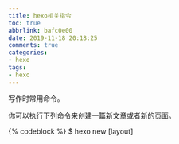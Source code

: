 ```yaml
---
title: hexo相关指令
toc: true
abbrlink: bafc0e00
date: 2019-11-18 20:18:25
comments: true
categories: 
- hexo
tags:
- hexo
---
```

写作时常用命令。
<!-- more -->
你可以执行下列命令来创建一篇新文章或者新的页面。

{% codeblock %}
$ hexo new [layout] <title>
{% endcodeblock %}

您可以在命令中指定文章的布局（layout），默认为 `post`，
可以通过修改`_config.yml`中的`default_layout`参数来指定默认布局。

## 布局（Layout）
Hexo 有三种默认布局：`post`、`page`和`draft`。在创建者三种不同类型的文件时，它们将会被保存到不同的路径；而您自定义的其他布局和`post`相同，都将储存到`source/_posts`文件夹。

| 布局 | 路径 |
|:--|:--|
| post | source/_posts |
| page | source |
| draft | source/_drafts |

{% blockquote %}
### 不要处理我的文章
如果你不想你的文章被处理，你可以将 Front-Matter 中的`layout:`设为`false`。
{% endblockquote %}
## 文件名称
Hexo 默认以标题做为文件名称，但您可编辑`new_post_name`参数来改变默认的文件名称，举例来说，设为`:year-:month-:day-:title.md`可让您更方便的通过日期来管理文章。

| 变量 | 描述 |
|:--|:--|
| :title | 标题（小写，空格将会被替换为短杠） |
| :year | 建立的年份，比如， 2015 |
| :month | 建立的月份（有前导零），比如， 04 |
| :i_month | 建立的月份（无前导零），比如， 4 |
| :day | 建立的日期（有前导零），比如， 07 |
| :i_day | 建立的日期（无前导零），比如， 7 |

## 草稿
刚刚提到了 Hexo 的一种特殊布局：`draft`，这种布局在建立时会被保存到`source/_drafts`文件夹，您可通过`publish`命令将草稿移动到`source/_posts`文件夹，该命令的使用方式与`new`十分类似，您也可在命令中指定`layout`来指定布局。

{% codeblock %}
$ hexo publish [layout] <title>
{% endcodeblock %}
草稿默认不会显示在页面中，您可在执行时加上`--draft`参数，或是把`render_drafts`参数设为`true`来预览草稿。
## 模版（Scaffold）
在新建文章时，Hexo 会根据`scaffolds`文件夹内相对应的文件来建立文件，例如：
{% codeblock %}
$ hexo new photo "My Gallery"
{% endcodeblock %}
在执行这行指令时，Hexo 会尝试在`scaffolds`文件夹中寻找`photo.md`，并根据其内容建立文章，以下是您可以在模版中使用的变量：

| 变量 |	描述 |
|:--|:--|
| layout | 布局 |
| title | 标题 |
| date | 文件建立日期 |

## 标签插件（Tag Plugins）
标签插件和 Front-matter 中的标签不同，它们是用于在文章中快速插入特定内容的插件。
### 引用块
在文章中插入引言，可包含作者、来源和标题。
**别号：**quote

```
{% blockquote [author[, source]] [link] [source_link_title] %}
content 
{% endblockquote %}
```
#### 样例
**‌没有提供参数，则只输出普通的 blockquote**
```
{% blockquote %}
Lorem ipsum dolor sit amet, consectetur adipiscing elit. Pellentesque hendrerit lacus ut purus iaculis feugiat. Sed nec tempor elit, quis aliquam neque. Curabitur sed diam eget dolor fermentum semper at eu lorem.
{% endblockquote %}
```
{% blockquote %}
Lorem ipsum dolor sit amet, consectetur adipiscing elit. Pellentesque hendrerit lacus ut purus iaculis feugiat. Sed nec tempor elit, quis aliquam neque. Curabitur sed diam eget dolor fermentum semper at eu lorem.
{% endblockquote %}
**‌引用书上的句子**
```
{% blockquote David Levithan, Wide Awake %}
Do not just seek happiness for yourself. Seek happiness for all. Through kindness. Through mercy.
{% endblockquote %}
```
{% blockquote David Levithan, Wide Awake %}
Do not just seek happiness for yourself. Seek happiness for all. Through kindness. Through mercy.
{% endblockquote %}
**引用 Twitter**
```
{% blockquote @DevDocs https://twitter.com/devdocs/status/356095192085962752 %}
NEW: DevDocs now comes with syntax highlighting. http://devdocs.io
{% endblockquote %}
```
{% blockquote @DevDocs https://twitter.com/devdocs/status/356095192085962752 %}
NEW: DevDocs now comes with syntax highlighting. http://devdocs.io
{% endblockquote %}
**引用网络上的文章**
```
{% blockquote Seth Godin http://sethgodin.typepad.com/seths_blog/2009/07/welcome-to-island-marketing.html Welcome to Island Marketing %}
Every interaction is both precious and an opportunity to delight.
{% endblockquote %}
```
{% blockquote Seth Godin http://sethgodin.typepad.com/seths_blog/2009/07/welcome-to-island-marketing.html Welcome to Island Marketing %}
Every interaction is both precious and an opportunity to delight.
{% endblockquote %}
### 代码块
在文章中插入代码。
**别名：**code
```
{% codeblock [title] [lang:language] [url] [link text] %}
code snippet
{% endcodeblock %}
```
#### 样例
**普通的代码块**
```
{% codeblock %}
alert('Hello World!');
{% endcodeblock %}
```
{% codeblock %}
alert('Hello World!');
{% endcodeblock %}
**指定语言**
```
{% codeblock lang:objc %}
[rectangle setX: 10 y: 10 width: 20 height: 20];
{% endcodeblock %}
```
{% codeblock lang:objc %}
[rectangle setX: 10 y: 10 width: 20 height: 20];
{% endcodeblock %}
**附加说明**
```
{% codeblock Array.map %}
array.map(callback[, thisArg])
{% endcodeblock %}
```
{% codeblock Array.map %}
array.map(callback[, thisArg])
{% endcodeblock %}
**附加说明和网址**
```
{% codeblock _.compact http://underscorejs.org/#compact Underscore.js %}
_.compact([0, 1, false, 2, '', 3]);
=> [1, 2, 3]
{% endcodeblock %}
```
{% codeblock _.compact http://underscorejs.org/#compact Underscore.js %}
_.compact([0, 1, false, 2, '', 3]);
=> [1, 2, 3]
{% endcodeblock %}
### 反引号代码块
另一种形式的代码块，不同的是它使用三个反引号来包裹。

\``` [language] [title] [url] [link text] code snippet ```
### Pull Quote
在文章中插入 Pull quote。
```
{% pullquote [class] %}
content
{% endpullquote %}
```
### jsFiddle
在文章中嵌入 jsFiddle。
```
{% jsfiddle shorttag [tabs] [skin] [width] [height] %}
```
### Gist
在文章中嵌入 Gist。
```
{% gist gist_id [filename] %}
```
### iframe
在文章中插入 iframe。
```
{% iframe url [width] [height] %}
```
### Image
在文章中插入指定大小的图片。
```
{% img [class names] /path/to/image [width] [height] "title text 'alt text'" %}
```
### Include Code
插入 `source/downloads/code`文件夹内的代码文件。`source/downloads/code`不是固定的，取决于你在配置文件中`code_dir`的配置。
```
{% include_code [title] [lang:language] [from:line] [to:line] path/to/file %}
```
#### 样例
**嵌入 test.js 文件全文**
```
{% include_code lang:javascript test.js %}
```
**只嵌入第 3 行**
```
{% include_code lang:javascript from:3 to:3 test.js %}
```
**嵌入第 5 行至第 8 行**
```
{% include_code lang:javascript from:5 to:8 test.js %}
```
**嵌入第 5 行至文件结束**
```
{% include_code lang:javascript from:5 test.js %}
```
**嵌入第 1 行至第 8 行**
```
{% include_code lang:javascript to:8 test.js %}
```
### Youtube
在文章中插入 Youtube 视频。
```
{% youtube video_id %}
```
### Vimeo
在文章中插入 Vimeo 视频。
```
{% vimeo video_id %}
```
### 引用文章
引用其他文章的链接。
```
{% post_path filename %}
{% post_link filename [title] [escape] %}
```
在使用此标签时可以忽略文章文件所在的路径或者文章的永久链接信息、如语言、日期。
例如，在文章中使用<code>&#123%post_link how-to-bake-a-cake %&#125</code>时，只需有一个名为`how-to-bake-a-cake.md`的文章文件即可。即使这个文件位于站点文件夹的`source/posts/2015-02-my-family-holiday`目录下、或者文章的永久链接是 2018/en/how-to-bake-a-cake，都没有影响。
默认链接文字是文章的标题，你也可以自定义要显示的文本。此时不应该使用 Markdown 语法 []()。
默认对文章的标题和自定义标题里的特殊字符进行转义。可以使用escape选项，禁止对特殊字符进行转义。
**链接使用文章的标题**
<code>&#123% post_link hexo-3-8-released %&#125</code>
[Hexo 3.8.0 Released](https://hexo.io/news/2018/10/19/hexo-3-8-released/ "Hexo 3.8.0 Released")
**链接使用自定义文字**
<code>&#123% post_link hexo-3-8-released '通往文章的链接' %&#125</code>
[通往文章的链接](https://hexo.io/news/2018/10/19/hexo-3-8-released/ "通往文章的链接")
**对标题的特殊字符进行转义**
```
{% post_link hexo-4-released 'How to use <b> tag in title' %}
```
**禁止对标题的特殊字符进行转义**
```
{% post_link hexo-4-released '<b>bold</b> custom title' false %}
```
[**bold** custom title](https://hexo.io/news/2019/10/14/hexo-4-released/ "<b>bold</b> custom title")
[](#引用资源 "引用资源")引用资源[](#引用资源)
引用文章的资源。
```
{% asset_path filename %}
{% asset_img filename [title] %}
{% asset_link filename [title] [escape] %}
```
[](#Raw "Raw")Raw[](#Raw)
如果您想在文章中插入 Swig 标签，可以尝试使用 Raw 标签，以免发生解析异常。
```
{% raw %}
content
{% endraw %}
```
[](#文章摘要和截断 "文章摘要和截断")文章摘要和截断[](#文章摘要和截断)
在文章中使用 `<!-- more -->`，那么 `<!-- more -->` 之前的文字将会被视为摘要。首页中将只出现这部分文字，同时这部分文字也会出现在正文之中。
例如：
```
Lorem ipsum dolor sit amet, consectetur adipiscing elit, sed do eiusmod tempor incididunt ut labore et dolore magna aliqua.
<!-- more -->
Ut enim ad minim veniam, quis nostrud exercitation ullamco laboris nisi ut aliquip ex ea commodo consequat. Duis aute irure dolor in reprehenderit in voluptate velit esse cillum dolore eu fugiat nulla pariatur. Excepteur sint occaecat cupidatat non proident, sunt in culpa qui officia deserunt mollit anim id est laborum.
```
首页中将只会出现
```
Lorem ipsum dolor sit amet, consectetur adipiscing elit, sed do eiusmod tempor incididunt ut labore et dolore magna aliqua.
```
正文中则会出现
```
Lorem ipsum dolor sit amet, consectetur adipiscing elit, sed do eiusmod tempor incididunt ut labore et dolore magna aliqua.

Ut enim ad minim veniam, quis nostrud exercitation ullamco laboris nisi ut aliquip ex ea commodo consequat. Duis aute irure dolor in reprehenderit in voluptate velit esse cillum dolore eu fugiat nulla pariatur. Excepteur sint occaecat cupidatat non proident, sunt in culpa qui officia deserunt mollit anim id est laborum.
```

注意，摘要可能会被 Front Matter 中的 `excerpt` 覆盖。

